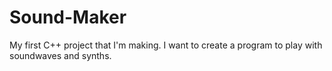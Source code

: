 # Sound-Maker
My first C++ project that I'm making. I want to create a program to play with soundwaves and synths.
